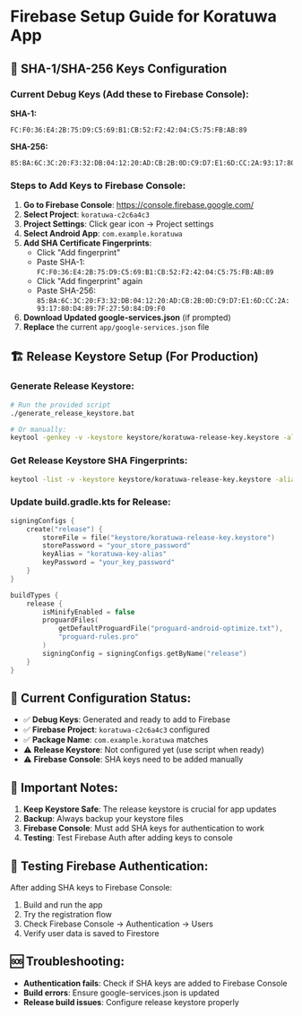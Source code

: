 # Firebase Setup Guide for Koratuwa App

## 🔑 SHA-1/SHA-256 Keys Configuration

### Current Debug Keys (Add these to Firebase Console):

**SHA-1:**
```
FC:F0:36:E4:2B:75:D9:C5:69:B1:CB:52:F2:42:04:C5:75:FB:AB:89
```

**SHA-256:**
```
85:BA:6C:3C:20:F3:32:DB:04:12:20:AD:CB:2B:0D:C9:D7:E1:6D:CC:2A:93:17:80:D4:89:7F:27:50:84:D9:F0
```

### Steps to Add Keys to Firebase Console:

1. **Go to Firebase Console**: https://console.firebase.google.com/
2. **Select Project**: `koratuwa-c2c6a4c3`
3. **Project Settings**: Click gear icon → Project settings
4. **Select Android App**: `com.example.koratuwa`
5. **Add SHA Certificate Fingerprints**:
   - Click "Add fingerprint"
   - Paste SHA-1: `FC:F0:36:E4:2B:75:D9:C5:69:B1:CB:52:F2:42:04:C5:75:FB:AB:89`
   - Click "Add fingerprint" again
   - Paste SHA-256: `85:BA:6C:3C:20:F3:32:DB:04:12:20:AD:CB:2B:0D:C9:D7:E1:6D:CC:2A:93:17:80:D4:89:7F:27:50:84:D9:F0`
6. **Download Updated google-services.json** (if prompted)
7. **Replace** the current `app/google-services.json` file

## 🏗️ Release Keystore Setup (For Production)

### Generate Release Keystore:
```bash
# Run the provided script
./generate_release_keystore.bat

# Or manually:
keytool -genkey -v -keystore keystore/koratuwa-release-key.keystore -alias koratuwa-key-alias -keyalg RSA -keysize 2048 -validity 10000
```

### Get Release Keystore SHA Fingerprints:
```bash
keytool -list -v -keystore keystore/koratuwa-release-key.keystore -alias koratuwa-key-alias
```

### Update build.gradle.kts for Release:
```kotlin
signingConfigs {
    create("release") {
        storeFile = file("keystore/koratuwa-release-key.keystore")
        storePassword = "your_store_password"
        keyAlias = "koratuwa-key-alias"
        keyPassword = "your_key_password"
    }
}

buildTypes {
    release {
        isMinifyEnabled = false
        proguardFiles(
            getDefaultProguardFile("proguard-android-optimize.txt"),
            "proguard-rules.pro"
        )
        signingConfig = signingConfigs.getByName("release")
    }
}
```

## 🔧 Current Configuration Status:

- ✅ **Debug Keys**: Generated and ready to add to Firebase
- ✅ **Firebase Project**: `koratuwa-c2c6a4c3` configured
- ✅ **Package Name**: `com.example.koratuwa` matches
- ⚠️ **Release Keystore**: Not configured yet (use script when ready)
- ⚠️ **Firebase Console**: SHA keys need to be added manually

## 🚨 Important Notes:

1. **Keep Keystore Safe**: The release keystore is crucial for app updates
2. **Backup**: Always backup your keystore files
3. **Firebase Console**: Must add SHA keys for authentication to work
4. **Testing**: Test Firebase Auth after adding keys to console

## 📱 Testing Firebase Authentication:

After adding SHA keys to Firebase Console:
1. Build and run the app
2. Try the registration flow
3. Check Firebase Console → Authentication → Users
4. Verify user data is saved to Firestore

## 🆘 Troubleshooting:

- **Authentication fails**: Check if SHA keys are added to Firebase Console
- **Build errors**: Ensure google-services.json is updated
- **Release build issues**: Configure release keystore properly

